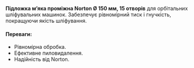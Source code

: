 **Підложка м’яка проміжна Norton Ø 150 мм, 15 отворів** для орбітальних шліфувальних машинок. Забезпечує рівномірний тиск і гнучкість, покращуючи якість шліфування.

#### Переваги:

- Рівномірна обробка.
- Ефективне пиловидалення.
- Надійність від Norton.
